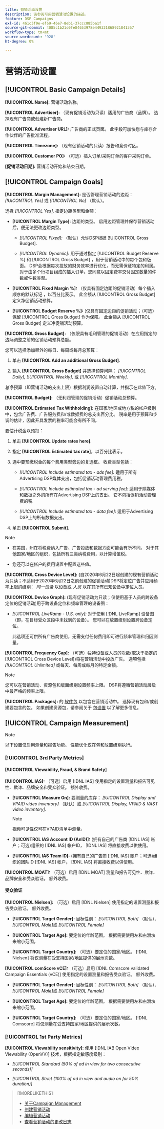 ```yaml
---
title: 营销活动设置
description: 请参阅可用营销活动设置的描述。
feature: DSP Campaigns
exl-id: 461c3f9e-ef69-46e7-8eb1-37ccc085ba1f
source-git-commit: 4085c1b21c0fe84653978e449321868921841367
workflow-type: tm+mt
source-wordcount: '928'
ht-degree: 0%

---
```


# 营销活动设置

## [!UICONTROL Basic Campaign Details]

**[!UICONTROL Name]:** 营销活动名称。

**[!UICONTROL Advertiser]:** （现有促销活动为只读）适用的广告商（品牌）。 选择现有广告商或创建新广告商。

**[!UICONTROL Advertiser URL]:** 广告商的正式页面。 此字段可加快您与库存合作伙伴的广告批准流程。

**[!UICONTROL Timezone]:** （现有促销活动的只读）报告和竞价时区。

**[!UICONTROL Customer PO]:** （可选）插入订单/采购订单的客户采购订单。

**[促销活动日期]:** 营销活动开始和结束日期。

## [!UICONTROL Campaign Goals]

**[!UICONTROL Margin Management]:** 是否管理营销活动的边距： *[!UICONTROL Yes]* 或 *[!UICONTROL No]* （默认）。

选择 *[!UICONTROL Yes],* 指定边距类型和金额：

* **[!UICONTROL Margin Type]:** 边距的类型。 启用边距管理并保存营销活动后，便无法更改边距类型。

   * *[!UICONTROL Fixed]:* （默认）允许DSP根据 [!UICONTROL Gross Budget].

   * *[!UICONTROL Dynamic]:* 用于通过指定 [!UICONTROL Budget Reserve %] 和 [!UICONTROL Gross Budget] ，用于营销活动中的每个包和版面。 DSP会根据每次投放的财务效率进行优化，而无需保证特定的利润。 对于由多个行项目组成的插入订单，您同意以固定费率交付固定数量的件数或件数类型。

* **[!UICONTROL Fixed Margin %]:** （仅具有固定边距的促销活动）每个插入顺序的默认标记 <!-- impression? -->，以百分比表示。 此金额从 [!UICONTROL Gross Budget] 定义净促销活动预算。

* **[!UICONTROL Budget Reserve %]:** (仅具有固定边距的促销活动；（可选）保留 [!UICONTROL Gross Budget] 作为保障。 此金额从 [!UICONTROL Gross Budget] 定义净促销活动预算。

**[!UICONTROL Gross Budget]:** （仅限具有毛利管理的促销活动）在应用指定的边际调整之前的促销活动预算总额。

您可以选择添加额外的每日、每周或每月总预算：

1. 单击 **[!UICONTROL Add an additional Gross Budget]**.

1. 输入 **[!UICONTROL Gross Budget]** 并选择预算间隔： *[!UICONTROL Daily],* *[!UICONTROL Weekly],* 或 *[!UICONTROL Monthly]*.

总净预算（即营销活动的支出上限）根据利润设置自动计算，并指示在此值下方。

**[!UICONTROL Budget]:** （无利润管理的促销活动）促销活动总预算。

**[!UICONTROL Estimated Tax Withholding]:** 在国家/地区或地方税的帐户级别中，包含广告费、广告服务费和/或数据费的总支出百分比。 税率是用于预算和步调的估计，因此开具发票的税率可能会有所不同。

要估计税金以预扣：

1. 单击 **[!UICONTROL Update rates here]**.

1. 指定 **[!UICONTROL Estimated tax rate]**，以百分比表示。

1. 选中要预缴税金的每个费用类型旁边的复选框。 收费类型包括：

   * *[!UICONTROL Include estimated tax - ads fee]:* 适用于所有Advertising DSP媒体支出，包括促销活动管理费用税。

   * *[!UICONTROL Include estimated tax - ad serving fee]:* 适用于除媒体和数据之外的所有在Advertising DSP上的支出。 它不包括促销活动管理费的税

   * *[!UICONTROL Include estimated tax - data fee]:* 适用于Advertising DSP上的所有数据支出。

1. 单击 **[!UICONTROL Submit]**.

>[!NOTE]
>
>* 在美国，州在将税费纳入广告、广告投放和数据方面可能会有所不同。 对于其他国家/地区的组织，包括所有三类纳税费用，以计算增值税。
>
>* 您还可以在帐户的费用设置中配置这些值。<!--[fee settings](/help/dsp/admin/tax-withholdings.md). -->


**[!UICONTROL Cross Device Level]:** (自2020年6月22日起创建的现有营销活动为只读；不适用于2020年6月22日之前创建的促销活动)DSP将定位广告并应用频率上限的级别： *同一设备* 以设备或 *人员* 以在其所有已知设备中定位人员。

**[!UICONTROL Device Graph]:** (现有促销活动为只读；仅使用基于人员的跨设备定位的促销活动)用于跨设备定位和频率管理的设备图：

* *[!UICONTROL LiveRamp - U.S. only]:* 对于使用 [!DNL LiveRamp] 设备图（即，在目标受众区段中未找到的设备）。 您可以在放置级别设置跨设备定位。

   此选项还可供所有广告商使用，无需支付任何费用即可进行频率管理和归因测量。

**[!UICONTROL Frequency Cap]:** （可选）独特设备或人员的次数(取决于指定的 [!UICONTROL Cross Device Level])将在营销活动中投放广告。 选项包括 *[!UICONTROL Unlimited]* 或每天、每周或每月的特定金额。

>[!NOTE]
>
> 您可以在营销活动、资源包和版面级别设置频率上限。 DSP将遵循营销活动层级中最严格的频率上限。

**[!UICONTROL Packages]:** 的 [软件包](/help/dsp/campaign-management/packages/package-about.md) 以包含在营销活动中。 选择现有包和/或创建要包含的包。 如果创建资源包，请参阅关于 [包设置](/help/dsp/campaign-management/packages/package-settings.md) 以了解更多信息。

## [!UICONTROL Campaign Measurement]

>[!NOTE]
>
>以下设置仅启用测量和报告功能。 性能优化仅在包和放置级别执行。

### [!UICONTROL 3rd Party Metrics]

#### [!UICONTROL Viewability, Fraud, & Brand Safety]

**[!UICONTROL IAS]:** （可选）启用 [!DNL IAS] 使用指定的设置测量和报告可见性、欺诈、品牌安全和受众验证。 额外收费。

* **[!UICONTROL Measure On]:** 要测量的库存： *[!UICONTROL Display and VPAID video inventory]* （默认）或 *[!UICONTROL Display, VPAID & VAST video inventory]*.

   >[!NOTE]
   >
   >视频可见性仅可在VPAID清单中测量。

* **[!UICONTROL IAS Account ID (AnID)]:** (拥有自己的广告商 [!DNL IAS] 账户；可选)组织的 [!DNL IAS] 帐户ID， [!DNL IAS] 将直接收费以供使用。

* **[!UICONTROL IAS Team ID]:** (拥有自己的广告商 [!DNL IAS] 账户；可选)组织的团队ID [!DNL IAS] 帐户， [!DNL IAS] 将直接收费以供使用。 <!-- verify -->

**[!UICONTROL MOAT]:** （可选）启用 [!DNL MOAT] 测量和报告可见性、欺诈、品牌安全和受众验证。 额外收费。

#### 受众验证

**[!UICONTROL Nielsen]:** （可选）启用 [!DNL Nielsen] 使用指定的设置测量和报告受众验证。 额外收费。

* **[!UICONTROL Target Gender]:** 目标性别： *[!UICONTROL Both]* （默认）、 *[!UICONTROL Male]*&#x200B;或 *[!UICONTROL Female]*

* **[!UICONTROL Target Age]:** 要定位的年龄范围。 根据需要使用左和右滑块来缩小范围。

* **[!UICONTROL Target Country]:** （可选）要定位的国家/地区。 [!DNL Nielsen] 将仅测量在受支持国家/地区提供的展示次数。

**[!UICONTROL comScore vCE]:** （可选）启用 [!DNL Comscore validated Campaign Essentials (vCE)] 使用指定的设置测量和报告受众验证。 额外收费。

* **[!UICONTROL Target Gender]:** 目标性别： *[!UICONTROL Both]* （默认）、 *[!UICONTROL Male]*&#x200B;或 *[!UICONTROL Female]*

* **[!UICONTROL Target Age]:** 要定位的年龄范围。 根据需要使用左和右滑块来缩小范围。

* **[!UICONTROL Target Country]:** （可选）要定位的国家/地区。 [!DNL Comscore] 将仅测量在受支持国家/地区提供的展示次数。

### [!UICONTROL 1st Party Metrics]

**[!UICONTROL Viewability sensitivity]:** 使用 [!DNL IAB Open Video Viewability (OpenVV)] 技术，根据指定敏感度级别：

* *[!UICONTROL Standard (50% of ad in view for two consecutive seconds)]*

* *[!UICONTROL Strict (100% of ad in view and audio on for 50% duration)]*

>[!MORELIKETHIS]
>
>* [关于Campaign Management](campaign-about.md)
>* [创建营销活动](campaign-create.md)
>* [编辑营销活动](campaign-edit.md)
>* [查看营销活动的更改日志](campaign-change-log.md)

